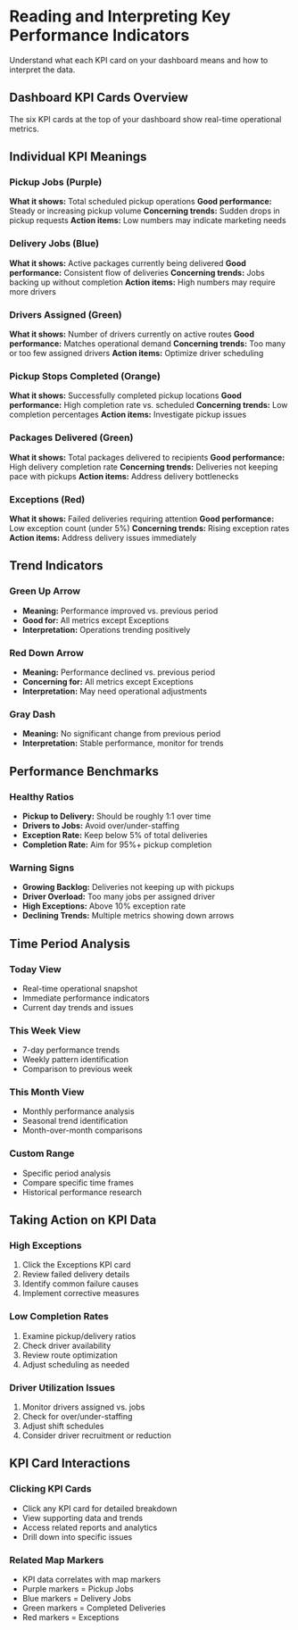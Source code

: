# Reading and Interpreting Key Performance Indicators

Understand what each KPI card on your dashboard means and how to interpret the data.

## Dashboard KPI Cards Overview

The six KPI cards at the top of your dashboard show real-time operational metrics.

## Individual KPI Meanings

### Pickup Jobs (Purple)
**What it shows:** Total scheduled pickup operations
**Good performance:** Steady or increasing pickup volume
**Concerning trends:** Sudden drops in pickup requests
**Action items:** Low numbers may indicate marketing needs

### Delivery Jobs (Blue) 
**What it shows:** Active packages currently being delivered
**Good performance:** Consistent flow of deliveries
**Concerning trends:** Jobs backing up without completion
**Action items:** High numbers may require more drivers

### Drivers Assigned (Green)
**What it shows:** Number of drivers currently on active routes
**Good performance:** Matches operational demand
**Concerning trends:** Too many or too few assigned drivers
**Action items:** Optimize driver scheduling

### Pickup Stops Completed (Orange)
**What it shows:** Successfully completed pickup locations
**Good performance:** High completion rate vs. scheduled
**Concerning trends:** Low completion percentages
**Action items:** Investigate pickup issues

### Packages Delivered (Green)
**What it shows:** Total packages delivered to recipients
**Good performance:** High delivery completion rate
**Concerning trends:** Deliveries not keeping pace with pickups
**Action items:** Address delivery bottlenecks

### Exceptions (Red)
**What it shows:** Failed deliveries requiring attention
**Good performance:** Low exception count (under 5%)
**Concerning trends:** Rising exception rates
**Action items:** Address delivery issues immediately

## Trend Indicators

### Green Up Arrow
- **Meaning:** Performance improved vs. previous period
- **Good for:** All metrics except Exceptions
- **Interpretation:** Operations trending positively

### Red Down Arrow  
- **Meaning:** Performance declined vs. previous period
- **Concerning for:** All metrics except Exceptions
- **Interpretation:** May need operational adjustments

### Gray Dash
- **Meaning:** No significant change from previous period
- **Interpretation:** Stable performance, monitor for trends

## Performance Benchmarks

### Healthy Ratios
- **Pickup to Delivery:** Should be roughly 1:1 over time
- **Drivers to Jobs:** Avoid over/under-staffing
- **Exception Rate:** Keep below 5% of total deliveries
- **Completion Rate:** Aim for 95%+ pickup completion

### Warning Signs
- **Growing Backlog:** Deliveries not keeping up with pickups
- **Driver Overload:** Too many jobs per assigned driver
- **High Exceptions:** Above 10% exception rate
- **Declining Trends:** Multiple metrics showing down arrows

## Time Period Analysis

### Today View
- Real-time operational snapshot
- Immediate performance indicators
- Current day trends and issues

### This Week View
- 7-day performance trends
- Weekly pattern identification
- Comparison to previous week

### This Month View
- Monthly performance analysis
- Seasonal trend identification
- Month-over-month comparisons

### Custom Range
- Specific period analysis
- Compare specific time frames
- Historical performance research

## Taking Action on KPI Data

### High Exceptions
1. Click the Exceptions KPI card
2. Review failed delivery details
3. Identify common failure causes
4. Implement corrective measures

### Low Completion Rates
1. Examine pickup/delivery ratios
2. Check driver availability
3. Review route optimization
4. Adjust scheduling as needed

### Driver Utilization Issues
1. Monitor drivers assigned vs. jobs
2. Check for over/under-staffing
3. Adjust shift schedules
4. Consider driver recruitment or reduction

## KPI Card Interactions

### Clicking KPI Cards
- Click any KPI card for detailed breakdown
- View supporting data and trends
- Access related reports and analytics
- Drill down into specific issues

### Related Map Markers
- KPI data correlates with map markers
- Purple markers = Pickup Jobs
- Blue markers = Delivery Jobs  
- Green markers = Completed Deliveries
- Red markers = Exceptions